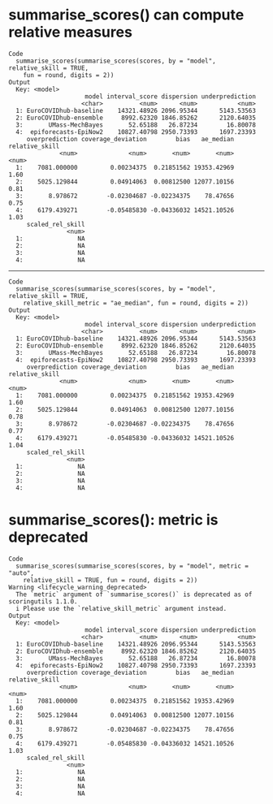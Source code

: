 # summarise_scores() can compute relative measures

    Code
      summarise_scores(summarise_scores(scores, by = "model", relative_skill = TRUE,
        fun = round, digits = 2))
    Output
      Key: <model>
                         model interval_score dispersion underprediction
                        <char>          <num>      <num>           <num>
      1: EuroCOVIDhub-baseline    14321.48926 2096.95344      5143.53563
      2: EuroCOVIDhub-ensemble     8992.62320 1846.85262      2120.64035
      3:       UMass-MechBayes       52.65188   26.87234        16.80078
      4:  epiforecasts-EpiNow2    10827.40798 2950.73393      1697.23393
         overprediction coverage_deviation        bias   ae_median relative_skill
                  <num>              <num>       <num>       <num>          <num>
      1:    7081.000000         0.00234375  0.21851562 19353.42969           1.60
      2:    5025.129844         0.04914063  0.00812500 12077.10156           0.81
      3:       8.978672        -0.02304687 -0.02234375    78.47656           0.75
      4:    6179.439271        -0.05485830 -0.04336032 14521.10526           1.03
         scaled_rel_skill
                    <num>
      1:               NA
      2:               NA
      3:               NA
      4:               NA

---

    Code
      summarise_scores(summarise_scores(scores, by = "model", relative_skill = TRUE,
        relative_skill_metric = "ae_median", fun = round, digits = 2))
    Output
      Key: <model>
                         model interval_score dispersion underprediction
                        <char>          <num>      <num>           <num>
      1: EuroCOVIDhub-baseline    14321.48926 2096.95344      5143.53563
      2: EuroCOVIDhub-ensemble     8992.62320 1846.85262      2120.64035
      3:       UMass-MechBayes       52.65188   26.87234        16.80078
      4:  epiforecasts-EpiNow2    10827.40798 2950.73393      1697.23393
         overprediction coverage_deviation        bias   ae_median relative_skill
                  <num>              <num>       <num>       <num>          <num>
      1:    7081.000000         0.00234375  0.21851562 19353.42969           1.60
      2:    5025.129844         0.04914063  0.00812500 12077.10156           0.78
      3:       8.978672        -0.02304687 -0.02234375    78.47656           0.77
      4:    6179.439271        -0.05485830 -0.04336032 14521.10526           1.04
         scaled_rel_skill
                    <num>
      1:               NA
      2:               NA
      3:               NA
      4:               NA

# summarise_scores(): metric is deprecated

    Code
      summarise_scores(summarise_scores(scores, by = "model", metric = "auto",
        relative_skill = TRUE, fun = round, digits = 2))
    Warning <lifecycle_warning_deprecated>
      The `metric` argument of `summarise_scores()` is deprecated as of scoringutils 1.1.0.
      i Please use the `relative_skill_metric` argument instead.
    Output
      Key: <model>
                         model interval_score dispersion underprediction
                        <char>          <num>      <num>           <num>
      1: EuroCOVIDhub-baseline    14321.48926 2096.95344      5143.53563
      2: EuroCOVIDhub-ensemble     8992.62320 1846.85262      2120.64035
      3:       UMass-MechBayes       52.65188   26.87234        16.80078
      4:  epiforecasts-EpiNow2    10827.40798 2950.73393      1697.23393
         overprediction coverage_deviation        bias   ae_median relative_skill
                  <num>              <num>       <num>       <num>          <num>
      1:    7081.000000         0.00234375  0.21851562 19353.42969           1.60
      2:    5025.129844         0.04914063  0.00812500 12077.10156           0.81
      3:       8.978672        -0.02304687 -0.02234375    78.47656           0.75
      4:    6179.439271        -0.05485830 -0.04336032 14521.10526           1.03
         scaled_rel_skill
                    <num>
      1:               NA
      2:               NA
      3:               NA
      4:               NA

